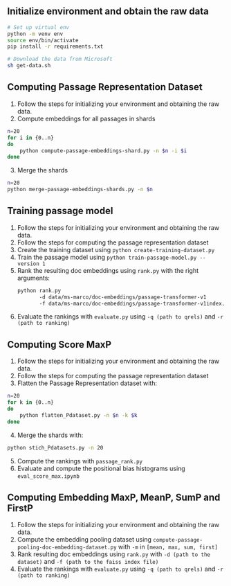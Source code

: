 ## Initialize environment and obtain the raw data

```bash
# Set up virtual env
python -m venv env
source env/bin/activate
pip install -r requirements.txt

# Download the data from Microsoft
sh get-data.sh
```

## Computing Passage Representation Dataset

1. Follow the steps for initializing your environment and obtaining the raw data.
2. Compute embeddings for all passages in shards

```bash
n=20
for i in {0..n}
do
    python compute-passage-embeddings-shard.py -n $n -i $i
done
```

3. Merge the shards

```bash
n=20
python merge-passage-embeddings-shards.py -n $n
```

## Training passage model

1. Follow the steps for initializing your environment and obtaining the raw data.
2. Follow the steps for computing the passage representation dataset
3. Create the training dataset using `python create-training-dataset.py`
4. Train the passage model using `python train-passage-model.py --version 1`
5. Rank the resulting doc embeddings using `rank.py` with the right
   arguments: 
   ```bash
   python rank.py
          -d data/ms-marco/doc-embeddings/passage-transformer-v1
          -f data/ms-marco/doc-embeddings/passage-transformer-v1index.faiss
   ```
6. Evaluate the rankings with `evaluate.py` using `-q (path to qrels)` and `-r (path to ranking)`
   
## Computing Score MaxP
1. Follow the steps for initializing your environment and obtaining the raw data.
2. Follow the steps for computing the passage representation dataset
3. Flatten the Passage Representation dataset with:
```bash
n=20
for k in {0..n}
do
    python flatten_Pdataset.py -n $n -k $k
done
```

4. Merge the shards with:
```bash
python stich_Pdatasets.py -n 20
```

5. Compute the rankings with `passage_rank.py`
6. Evaluate and compute the positional bias histograms using `eval_score_max.ipynb`

## Computing Embedding MaxP, MeanP, SumP and FirstP
1. Follow the steps for initializing your environment and obtaining the raw data.
2. Compute the embedding pooling dataset using `compute-passage-pooling-doc-embedding-dataset.py` with `-m` in `[mean, max, sum, first]`
3. Rank resulting doc embeddings using `rank.py` with `-d (path to the dataset)` and `-f (path to the faiss index file)`
4. Evaluate the rankings with `evaluate.py` using `-q (path to qrels)` and `-r (path to ranking)`
